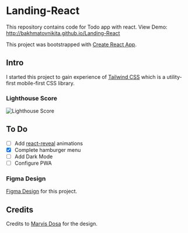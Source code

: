 # Landing-React
This repository contains code for Todo app with react.
View Demo:
http://bakhmatovnikita.github.io/Landing-React

This project was bootstrapped with [Create React App](https://github.com/facebook/create-react-app).

## Intro

I started this project to gain experience of [Tailwind CSS](https://tailwindcss.com/) which is a utility-first mobile-first CSS library.

### Lighthouse Score
![Lighthouse Score](https://github.com/jbtalhakhan/react-tailwind-food-app/blob/main/lighthouse_score.PNG?raw=true)

## To Do
- [ ] Add [react-reveal](https://github.com/rnosov/react-reveal) animations
- [x] Complete hamburger menu
- [ ] Add Dark Mode
- [ ] Configure PWA

### Figma Design
[Figma Design](https://www.figma.com/file/nL43QoRguqHjJeyD2I4E59/%D0%95%D0%BB%D0%B8-%D0%9C%D0%BB%D0%B5%D0%BB%D0%B8?node-id=0%3A1&t=GpAAQhtnjZ4Q2mjj-1) for this project.

## Credits
Credits to [Marvis Dosa](https://dribbble.com/Marv_arts?ref=uistore.design) for the design.
